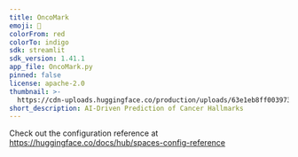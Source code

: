 ```yaml
---
title: OncoMark
emoji: 🔬
colorFrom: red
colorTo: indigo
sdk: streamlit
sdk_version: 1.41.1
app_file: OncoMark.py
pinned: false
license: apache-2.0
thumbnail: >-
  https://cdn-uploads.huggingface.co/production/uploads/63e1eb8ff0039731dfe3087b/EqB13HzzcCPw7Ucbvopcu.png
short_description: AI-Driven Prediction of Cancer Hallmarks
---
```


Check out the configuration reference at https://huggingface.co/docs/hub/spaces-config-reference